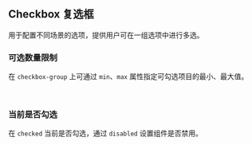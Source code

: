 <div class="demo-header">
<p class="overviewicon">
  <span class="wapi-form-radioboxgroup"/>
</p>

## Checkbox 复选框

<nova-uxlink widget-name="Selectgroup"></nova-uxlink>

用于配置不同场景的选项，提供用户可在一组选项中进行多选。

</div>

### 可选数量限制

在 `checkbox-group` 上可通过 `min`、`max` 属性指定可勾选项目的最小、最大值。

<nova-demo-view link="checkbox/min-max.vue"></nova-demo-view>

<br />

### 当前是否勾选

在 `checked` 当前是否勾选，通过 `disabled` 设置组件是否禁用。

<nova-demo-view link="checkbox/checked.vue"></nova-demo-view>

<br />
